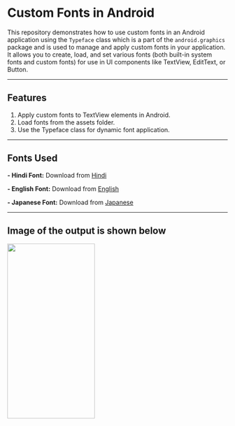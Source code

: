 # Custom Fonts in Android
This repository demonstrates how to use custom fonts in an Android application using the ```Typeface``` class which is a part of the ```android.graphics``` package and is used to manage and apply custom fonts in your application. It allows you to create, load, and set various fonts (both built-in system fonts and custom fonts) for use in UI components like TextView, EditText, or Button.

---

## Features
1. Apply custom fonts to TextView elements in Android.
2. Load fonts from the assets folder.
3. Use the Typeface class for dynamic font application.

---

## Fonts Used
**- Hindi Font:** Download from [Hindi](https://www.easyhindityping.com/)

**- English Font:** Download from [English](https://www.1001freefonts.com/)

**- Japanese Font:** Download from [Japanese](https://www.1001fonts.com/japanese-fonts.html)

---

## Image of the output is shown below
<img src="https://github.com/user-attachments/assets/24be2122-eeb3-4d97-9ba7-6be25218c5ab" width="200" height="400">
